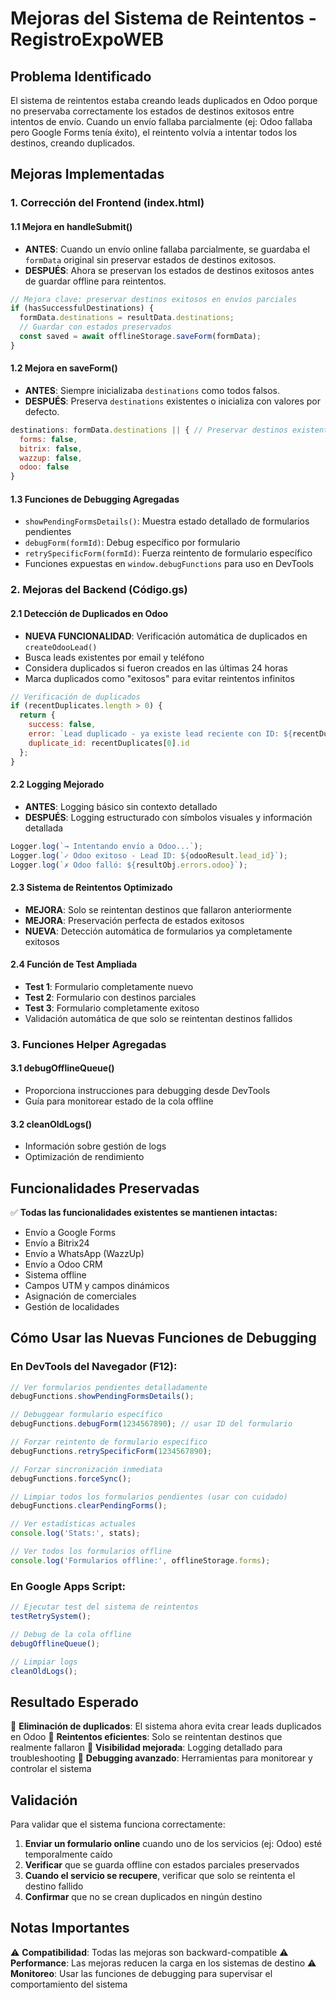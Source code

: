 # Mejoras del Sistema de Reintentos - RegistroExpoWEB

## Problema Identificado
El sistema de reintentos estaba creando leads duplicados en Odoo porque no preservaba correctamente los estados de destinos exitosos entre intentos de envío. Cuando un envío fallaba parcialmente (ej: Odoo fallaba pero Google Forms tenía éxito), el reintento volvía a intentar todos los destinos, creando duplicados.

## Mejoras Implementadas

### 1. **Corrección del Frontend (index.html)**

#### 1.1 Mejora en handleSubmit()
- **ANTES**: Cuando un envío online fallaba parcialmente, se guardaba el `formData` original sin preservar estados de destinos exitosos.
- **DESPUÉS**: Ahora se preservan los estados de destinos exitosos antes de guardar offline para reintentos.

```javascript
// Mejora clave: preservar destinos exitosos en envíos parciales
if (hasSuccessfulDestinations) {
  formData.destinations = resultData.destinations;
  // Guardar con estados preservados
  const saved = await offlineStorage.saveForm(formData);
}
```

#### 1.2 Mejora en saveForm()
- **ANTES**: Siempre inicializaba `destinations` como todos falsos.
- **DESPUÉS**: Preserva `destinations` existentes o inicializa con valores por defecto.

```javascript
destinations: formData.destinations || { // Preservar destinos existentes
  forms: false,
  bitrix: false,
  wazzup: false,
  odoo: false
}
```

#### 1.3 Funciones de Debugging Agregadas
- `showPendingFormsDetails()`: Muestra estado detallado de formularios pendientes
- `debugForm(formId)`: Debug específico por formulario
- `retrySpecificForm(formId)`: Fuerza reintento de formulario específico
- Funciones expuestas en `window.debugFunctions` para uso en DevTools

### 2. **Mejoras del Backend (Código.gs)**

#### 2.1 Detección de Duplicados en Odoo
- **NUEVA FUNCIONALIDAD**: Verificación automática de duplicados en `createOdooLead()`
- Busca leads existentes por email y teléfono
- Considera duplicados si fueron creados en las últimas 24 horas
- Marca duplicados como "exitosos" para evitar reintentos infinitos

```javascript
// Verificación de duplicados
if (recentDuplicates.length > 0) {
  return { 
    success: false, 
    error: `Lead duplicado - ya existe lead reciente con ID: ${recentDuplicates[0].id}`,
    duplicate_id: recentDuplicates[0].id
  };
}
```

#### 2.2 Logging Mejorado
- **ANTES**: Logging básico sin contexto detallado
- **DESPUÉS**: Logging estructurado con símbolos visuales y información detallada

```javascript
Logger.log(`→ Intentando envío a Odoo...`);
Logger.log(`✓ Odoo exitoso - Lead ID: ${odooResult.lead_id}`);
Logger.log(`✗ Odoo falló: ${resultObj.errors.odoo}`);
```

#### 2.3 Sistema de Reintentos Optimizado
- **MEJORA**: Solo se reintentan destinos que fallaron anteriormente
- **MEJORA**: Preservación perfecta de estados exitosos
- **NUEVA**: Detección automática de formularios ya completamente exitosos

#### 2.4 Función de Test Ampliada
- **Test 1**: Formulario completamente nuevo
- **Test 2**: Formulario con destinos parciales
- **Test 3**: Formulario completamente exitoso
- Validación automática de que solo se reintentan destinos fallidos

### 3. **Funciones Helper Agregadas**

#### 3.1 debugOfflineQueue()
- Proporciona instrucciones para debugging desde DevTools
- Guía para monitorear estado de la cola offline

#### 3.2 cleanOldLogs()
- Información sobre gestión de logs
- Optimización de rendimiento

## Funcionalidades Preservadas

✅ **Todas las funcionalidades existentes se mantienen intactas:**
- Envío a Google Forms
- Envío a Bitrix24
- Envío a WhatsApp (WazzUp)
- Envío a Odoo CRM
- Sistema offline
- Campos UTM y campos dinámicos
- Asignación de comerciales
- Gestión de localidades

## Cómo Usar las Nuevas Funciones de Debugging

### En DevTools del Navegador (F12):

```javascript
// Ver formularios pendientes detalladamente
debugFunctions.showPendingFormsDetails();

// Debuggear formulario específico
debugFunctions.debugForm(1234567890); // usar ID del formulario

// Forzar reintento de formulario específico
debugFunctions.retrySpecificForm(1234567890);

// Forzar sincronización inmediata
debugFunctions.forceSync();

// Limpiar todos los formularios pendientes (usar con cuidado)
debugFunctions.clearPendingForms();

// Ver estadísticas actuales
console.log('Stats:', stats);

// Ver todos los formularios offline
console.log('Formularios offline:', offlineStorage.forms);
```

### En Google Apps Script:

```javascript
// Ejecutar test del sistema de reintentos
testRetrySystem();

// Debug de la cola offline
debugOfflineQueue();

// Limpiar logs
cleanOldLogs();
```

## Resultado Esperado

🎯 **Eliminación de duplicados**: El sistema ahora evita crear leads duplicados en Odoo
🎯 **Reintentos eficientes**: Solo se reintentan destinos que realmente fallaron
🎯 **Visibilidad mejorada**: Logging detallado para troubleshooting
🎯 **Debugging avanzado**: Herramientas para monitorear y controlar el sistema

## Validación

Para validar que el sistema funciona correctamente:

1. **Enviar un formulario online** cuando uno de los servicios (ej: Odoo) esté temporalmente caído
2. **Verificar** que se guarda offline con estados parciales preservados
3. **Cuando el servicio se recupere**, verificar que solo se reintenta el destino fallido
4. **Confirmar** que no se crean duplicados en ningún destino

## Notas Importantes

⚠️ **Compatibilidad**: Todas las mejoras son backward-compatible
⚠️ **Performance**: Las mejoras reducen la carga en los sistemas de destino
⚠️ **Monitoreo**: Usar las funciones de debugging para supervisar el comportamiento del sistema
